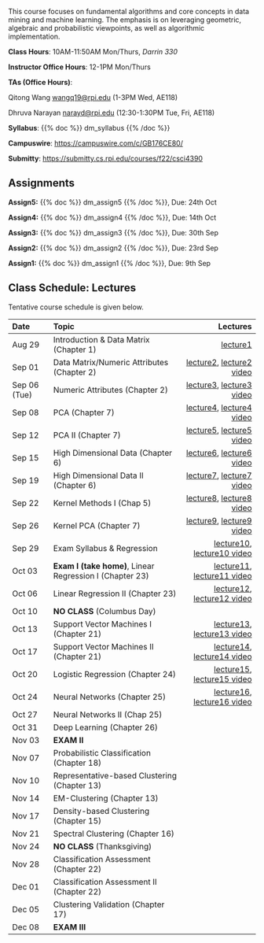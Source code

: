 <!--
.. title: CSCI4390-6390 Data Mining
.. slug: datamining
.. date: 2022-08-15 09:00:31 UTC-04:00
.. tags: 
.. category: 
.. link: 
.. description: 
.. has_math: True
.. type: text
-->

This course focuses on fundamental algorithms and core concepts in data
mining and machine learning. The emphasis is on leveraging geometric,
algebraic and probabilistic viewpoints, as well as algorithmic implementation.

**Class Hours**: 10AM-11:50AM Mon/Thurs, *Darrin 330* 

**Instructor Office Hours**: 12-1PM Mon/Thurs

**TAs (Office Hours)**: 

Qitong Wang <wangq19@rpi.edu> (1-3PM Wed, AE118)

Dhruva Narayan <narayd@rpi.edu> (12:30-1:30PM Tue, Fri, AE118)



**Syllabus**: {{% doc %}} dm_syllabus {{% /doc %}}

**Campuswire**: <https://campuswire.com/c/GB176CE80/>

**Submitty**: <https://submitty.cs.rpi.edu/courses/f22/csci4390>

## Assignments

**Assign5:** {{% doc %}} dm_assign5 {{% /doc %}}, Due: 24th Oct

**Assign4:** {{% doc %}} dm_assign4 {{% /doc %}}, Due: 14th Oct

**Assign3:** {{% doc %}} dm_assign3 {{% /doc %}}, Due: 30th Sep

**Assign2:** {{% doc %}} dm_assign2 {{% /doc %}}, Due: 23rd Sep

**Assign1:** {{% doc %}} dm_assign1 {{% /doc %}}, Due: 9th Sep

## Class Schedule: Lectures 

Tentative course schedule is given below. 

| Date | Topic | Lectures |
| :--- | :---  | ---: |
|  Aug 29 |  Introduction & Data Matrix (Chapter 1) |[lecture1](http://www.cs.rpi.edu/~zaki/DMCOURSE/lectures/lecture1.pdf) |
|  Sep 01 |  Data Matrix/Numeric Attributes (Chapter 2) |[lecture2](http://www.cs.rpi.edu/~zaki/DMCOURSE/lectures/lecture2.pdf), [lecture2 video](http://www.cs.rpi.edu/~zaki/DMCOURSE/videos/lecture2/lecture2.html) |
|  Sep 06 (Tue) | Numeric Attributes (Chapter 2) | [lecture3](http://www.cs.rpi.edu/~zaki/DMCOURSE/lectures/lecture3.pdf), [lecture3 video](http://www.cs.rpi.edu/~zaki/DMCOURSE/videos/lecture3/lecture3.html)  |
|  Sep 08 |  PCA (Chapter 7)|[lecture4](http://www.cs.rpi.edu/~zaki/DMCOURSE/lectures/lecture4.pdf), [lecture4 video](http://www.cs.rpi.edu/~zaki/DMCOURSE/videos/lecture4/lecture4.html) |
|  Sep 12 |  PCA II (Chapter 7)  |[lecture5](http://www.cs.rpi.edu/~zaki/DMCOURSE/lectures/lecture5.pdf), [lecture5 video](http://www.cs.rpi.edu/~zaki/DMCOURSE/videos/lecture5/lecture5.html) |
|  Sep 15 |  High Dimensional Data (Chapter 6) |[lecture6](http://www.cs.rpi.edu/~zaki/DMCOURSE/lectures/lecture6.pdf), [lecture6 video](http://www.cs.rpi.edu/~zaki/DMCOURSE/videos/lecture6/lecture6.html) |
|  Sep 19 |  High Dimensional Data II (Chapter 6) | [lecture7](http://www.cs.rpi.edu/~zaki/DMCOURSE/lectures/lecture7.pdf), [lecture7 video](http://www.cs.rpi.edu/~zaki/DMCOURSE/videos/lecture7/lecture7.html) |
|  Sep 22 |  Kernel Methods I (Chap 5) | [lecture8](http://www.cs.rpi.edu/~zaki/DMCOURSE/lectures/lecture8.pdf), [lecture8 video](http://www.cs.rpi.edu/~zaki/DMCOURSE/videos/lecture8/lecture8.html)|
|  Sep 26 |  Kernel PCA (Chapter 7) | [lecture9](http://www.cs.rpi.edu/~zaki/DMCOURSE/lectures/lecture9.pdf), [lecture9 video](http://www.cs.rpi.edu/~zaki/DMCOURSE/videos/lecture9/lecture9.html)||
|  Sep 29 |  Exam Syllabus & Regression | [lecture10](http://www.cs.rpi.edu/~zaki/DMCOURSE/lectures/lecture10.pdf), [lecture10 video](http://www.cs.rpi.edu/~zaki/DMCOURSE/videos/lecture10/lecture10.html)  |
|  Oct 03 |  **Exam I (take home)**, Linear Regression I (Chapter 23) |[lecture11](http://www.cs.rpi.edu/~zaki/DMCOURSE/lectures/lecture11.pdf), [lecture11 video](http://www.cs.rpi.edu/~zaki/DMCOURSE/videos/lecture11/lecture11.html)  |
|  Oct 06 |  Linear Regression II (Chapter 23) |[lecture12](http://www.cs.rpi.edu/~zaki/DMCOURSE/lectures/lecture12.pdf), [lecture12 video](http://www.cs.rpi.edu/~zaki/DMCOURSE/videos/lecture12/lecture12.html) |
|  Oct 10 |  **NO CLASS** (Columbus Day) |  |
|  Oct 13 |  Support Vector Machines I (Chapter 21) |[lecture13](http://www.cs.rpi.edu/~zaki/DMCOURSE/lectures/lecture13.pdf), [lecture13 video](http://www.cs.rpi.edu/~zaki/DMCOURSE/videos/lecture13/lecture13.html)|
|  Oct 17 |  Support Vector Machines II (Chapter 21) |[lecture14](http://www.cs.rpi.edu/~zaki/DMCOURSE/lectures/lecture14.pdf), [lecture14 video](http://www.cs.rpi.edu/~zaki/DMCOURSE/videos/lecture14/lecture14.html) |
|  Oct 20 |  Logistic Regression (Chapter 24) |[lecture15](http://www.cs.rpi.edu/~zaki/DMCOURSE/lectures/lecture15.pdf), [lecture15 video](http://www.cs.rpi.edu/~zaki/DMCOURSE/videos/lecture15/lecture15.html) |
|  Oct 24 |  Neural Networks (Chapter 25) |[lecture16](http://www.cs.rpi.edu/~zaki/DMCOURSE/lectures/lecture16.pdf), [lecture16 video](http://www.cs.rpi.edu/~zaki/DMCOURSE/videos/lecture16/lecture16.html) |
|  Oct 27 |  Neural Networks II (Chap 25)   | |
|  Oct 31 |  Deep Learning (Chapter 26) | |
|  Nov 03 |  **EXAM II** |  |
|  Nov 07 |  Probabilistic Classification (Chapter 18)| |
|  Nov 10 |  Representative-based Clustering (Chapter 13)  | |
|  Nov 14 |  EM-Clustering (Chapter 13)  | |
|  Nov 17 |  Density-based Clustering (Chapter 15) | |
|  Nov 21 |  Spectral Clustering (Chapter 16) | |
|  Nov 24 |  **NO CLASS** (Thanksgiving) |  |
|  Nov 28 |  Classification Assessment (Chapter 22) | |
|  Dec 01 |  Classification Assessment II (Chapter 22) | |
|  Dec 05 |  Clustering Validation (Chapter 17) | |
|  Dec 08 |  **EXAM III**  |  |
